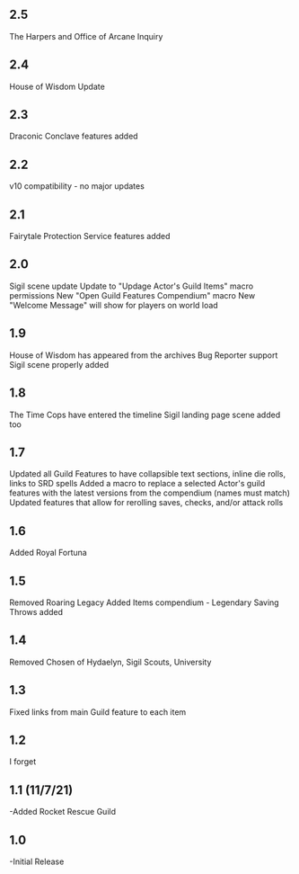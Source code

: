 ## 2.5
The Harpers and Office of Arcane Inquiry

## 2.4
House of Wisdom Update

## 2.3
Draconic Conclave features added

## 2.2
v10 compatibility - no major updates

## 2.1
Fairytale Protection Service features added

## 2.0
Sigil scene update
Update to "Updage Actor's Guild Items" macro permissions
New "Open Guild Features Compendium" macro
New "Welcome Message" will show for players on world load

## 1.9 
House of Wisdom has appeared from the archives
Bug Reporter support
Sigil scene properly added

## 1.8
The Time Cops have entered the timeline
Sigil landing page scene added too

## 1.7
Updated all Guild Features to have collapsible text sections, inline die rolls, links to SRD spells
Added a macro to replace a selected Actor's guild features with the latest versions from the compendium (names must match)
Updated features that allow for rerolling saves, checks, and/or attack rolls

## 1.6
Added Royal Fortuna

## 1.5
Removed Roaring Legacy
Added Items compendium - Legendary Saving Throws added

## 1.4
Removed Chosen of Hydaelyn, Sigil Scouts, University

## 1.3
Fixed links from main Guild feature to each item

## 1.2
I forget

## 1.1 (11/7/21)
-Added Rocket Rescue Guild

## 1.0 
-Initial Release
